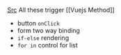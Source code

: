 [Src](https://vuejs.org/tutorial/#step-2)
All these trigger [[Vuejs Method]]
- button `onClick`
- form two way binding
- `if-else` rendering
- `for in` control for list 